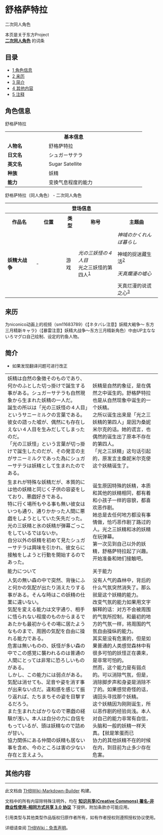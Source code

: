 # 舒格萨特拉

<!-- source html: G:\repos\THBWiki-Markdown-Builder\THBWikiMarkdown\Temp\main\6\66\ns0%3A%E8%88%92%E6%A0%BC%E8%90%A8%E7%89%B9%E6%8B%89.html -->

二次同人角色

本页是关于东方Project  
 **[二次同人角色](./二次角色列表.md)** 的词条

## 目录

- [1 角色信息](#角色信息)
- [2 来历](#来历)
- [3 简介](#简介)
- [4 其他内容](#其他内容)
- [5 注释](#注释)





## 角色信息
[](./文件-舒格萨特拉.png.md)  [](./文件-舒格萨特拉.png.md)舒格萨特拉

<table>
<tbody><tr>
<th colspan="2">基本信息</th>
</tr>
<tr>
<td style="width:120px"><b>人物名</b></td><td style="min-width:300px">舒格萨特拉</td>
</tr><tr><td><b>日文名</b></td><td>シュガーサテラ</td></tr><tr><td><b>英文名</b></td><td>Sugar Satellite</td></tr><tr><td><b>种族</b></td><td>妖精</td></tr><tr><td><b>能力</b></td><td>变换气息程度的能力</td></tr></tbody></table>

舒格萨特拉（同人角色） - 二次同人角色

<table>
<tbody><tr>
<th colspan="5">登场信息</th>
</tr><tr><th><b>作品名</b></th><th><b>位置</b></th><th><b>类型</b></th><th><b>称号</b></th><th><b>主题曲</b></th></tr><tr><td rowspan="1" style="width:120px"><b>妖精大战争</b></td><td style="width:130px">-</td><td class="bg-color-danger-30" style="width:30px;">游戏</td><td style="width:180px"><i>光の三妖怪の４人目</i><br>
光之三妖怪的第四人<sup id="cite_ref-1" class="reference"><a href="#cite_note-1">1</a></sup></td><td style="width:200px"><i>神域のかくれんぼ暮らし</i>
<p>神域的捉迷藏生活<sup id="cite_ref-2" class="reference"><a href="#cite_note-2">2</a></sup><br>
</p><p><i>天真爛漫の嘘心</i><br>
</p>
天真烂漫的说谎之心<sup id="cite_ref-3" class="reference"><a href="#cite_note-3">3</a></sup></td></tr></tbody></table>



## 来历
  
为niconico动画上的视频（sm11683789）《【ネタバレ注意】妖精大戦争～ 东方三月精新キャラ》（【暴雷注意】妖精大战争～东方三月精新角色）中由UP主なないろマグロ自己绘制、设定的钓鱼人物。
  


## 简介
- 如果发现翻译问题可进行改正


<table><tbody><tr class="tt-content" id="简介-1" data-pos="&#91;&quot;\u7b80\u4ecb&quot;,1&#93;"><td class="tt-ja" lang="ja"><div class="poem">妖精は自然の象徴そのものであり、何かのふとした切っ掛けで誕生する事がある。シュガーサテラも自然現象から生まれた妖精の一人だ。<br>誕生の所以は「光の三妖怪の４人目」というサニーミルクの言葉である。彼女の語った嘘が、偶然にも存在しえない４人目を生みだしてしまったのだ。<br>「光の三妖怪」という言葉が切っ掛けで誕生したのだが、その発言の主がサニーミルクであった為にシュガーサテラは妖精として生まれたのである。</div></td><td class="tt-zh" lang="zh"><div class="poem">妖精是自然的象征，是在偶然之中诞生的。舒格萨特拉也是从自然现象中诞生的一个妖精。<br>之所以诞生出来是「光之三妖精的第四人」是因为桑妮米尔克的话。她的谎言，也偶然的诞生出了原本不存在的第四人。<br>「光之三妖精」这句话引起的，原发言主桑妮米尔克使这个妖精诞生了。</div></td></tr><tr class="tt-content" id="简介-2" data-pos="&#91;&quot;\u7b80\u4ecb&quot;,2&#93;"><td class="tt-ja" lang="ja"><div class="poem">生まれが特殊な妖精だが、本質的には他の妖精と同じく子供の容姿をしており、悪戯好きである。<br>特に行く場所もやる事も無い彼女はいつも通り、通りかかった人間に悪戯をしようとしていた矢先だった。光の三妖精と氷の妖精が弾幕ごっこをしているではないか。<br>自分以外の妖精を初めて見たシュガーサテラは興味を引かれ、彼女らに接触をしようと行動を開始するのであった。</div></td><td class="tt-zh" lang="zh"><div class="poem">诞生原因特殊的妖精，本质和其他的妖精相同，都有着和小孩子一样的容貌，都喜欢恶作剧。<br>她总是去任何地方都没有事情做，恰巧恶作剧了路过的人。光之三妖精和冰的妖精在玩弹幕。<br>第一次见到自己以外的妖精，舒格萨特拉起了兴趣。开始准备和她们接触吧。</div></td></tr><tr class="tt-content-header" id="简介-3" data-pos="&#91;&quot;\u7b80\u4ecb&quot;,3&#93;"><td class="tt-jah" lang="ja"><div class="poem">能力について</div></td><td class="tt-zhh" lang="zh"><div class="poem">关于能力</div></td></tr><tr class="tt-content" id="简介-4" data-pos="&#91;&quot;\u7b80\u4ecb&quot;,4&#93;"><td class="tt-ja" lang="ja"><div class="poem">人気の無い森の中で突然、背後にふと何かの気配が出たり消えたりする事がある。そんな時はこの妖精の仕業に違いない。<br>気配を変える能力は文字通り、相手に悟られない程度のものからまるであたかも最初からその場に居たようなものまで、周囲の気配を自由に操れる能力である。<br>危害は無いものの、妖怪が多い森の中でこの感覚に襲われるのは普通の人間にとっては非常に恐ろしいものがある。<br>しかし、この能力には弱点がある。気配は消せても、足音や姿を消す事が出来ない点だ。違和感を感じて振り返れば、たちまちその姿を目撃するだろう。<br>また生まれたばかりなので悪戯の経験が浅い。本人は自分の力に自信をもっているが、頭は妖精なので詰めが甘い。<br>協力関係にある仲間の妖精も居ない事を含め、今のところは害の少ない存在と言えよう。</div></td><td class="tt-zh" lang="zh"><div class="poem">没有人气的森林中，背后的什么气氛突然消失了。那么就是这个妖精的能力。<br>改变气氛的能力如果用文字解释的话：对方不会被周围的气氛所控制，和最初的地方的气氛一样，将周围的气氛自由操纵的能力。<br>其实是没有危害的，但是如果普通的人类感觉森林中有很多可怕的妖怪正在袭来，是非常可怕的。<br>然而，这个能力是有弱点的。可以消除气氛，但是，消除脚步声和身姿是消除不了的。如果感觉奇怪的话，请回头寻找那个妖精。<br>这个妖精因为刚刚诞生，所以恶作剧的经验尚浅。本人对自己的能力非常有自信，头脑和一般的妖精一样天真。【就是笨蛋而已<br>协力的其他妖精不在的时候在内，到目前为止多少存在危害。<br></div></td></tr></tbody></table>



## 其他内容

[^cite_note-1]: 可能为原作者笔误，将妖精打成妖怪了

  
  

  





---

此文档由 [THBWiki-Markdown-Builder](https://github.com/Delsin-Yu/THBWiki-Markdown-Builder) 构建。

文档中的所有内容除特殊注明外，均在 [**知识共享(Creative Commons) 署名-非商业性使用-相同方式共享 3.0 协议**](https://creativecommons.org/licenses/by-sa/3.0/deed.zh-hans) 下提供，附加条款亦可能应用。

引用类型与其他类型作品版权归原作者所有，如有作者授权则遵照授权协议使用。

详细请查阅 [THBWiki：免责声明](https://thbwiki.cc/THBWiki:%E5%85%8D%E8%B4%A3%E5%A3%B0%E6%98%8E)。

